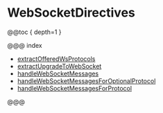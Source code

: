 # WebSocketDirectives

@@toc { depth=1 }

@@@ index

* [extractOfferedWsProtocols](extractOfferedWsProtocols.md)
* [extractUpgradeToWebSocket](extractUpgradeToWebSocket.md)
* [handleWebSocketMessages](handleWebSocketMessages.md)
* [handleWebSocketMessagesForOptionalProtocol](handleWebSocketMessagesForOptionalProtocol.md)
* [handleWebSocketMessagesForProtocol](handleWebSocketMessagesForProtocol.md)

@@@
